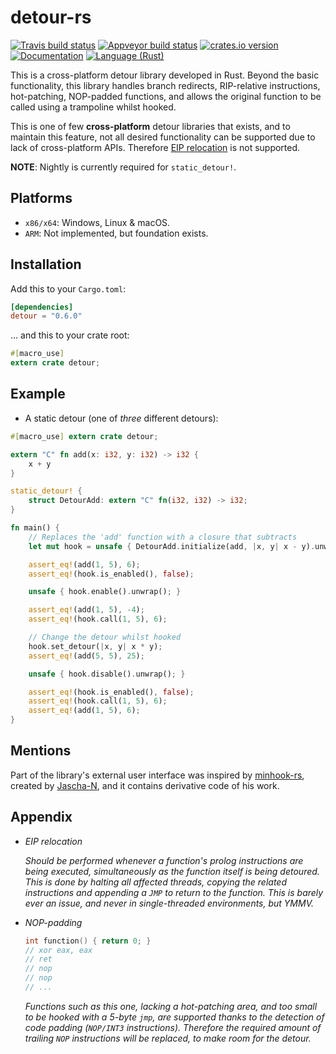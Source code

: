 detour-rs
=========
[![Travis build status][travis-shield]][travis]
[![Appveyor build status][appveyor-shield]][appveyor]
[![crates.io version][crate-shield]][crate]
[![Documentation][docs-shield]][docs]
[![Language (Rust)][rust-shield]][rust]

This is a cross-platform detour library developed in Rust. Beyond the basic
functionality, this library handles branch redirects, RIP-relative
instructions, hot-patching, NOP-padded functions, and allows the original
function to be called using a trampoline whilst hooked.

This is one of few **cross-platform** detour libraries that exists, and to
maintain this feature, not all desired functionality can be supported due to
lack of cross-platform APIs. Therefore [EIP relocation](#appendix) is not
supported.

**NOTE**: Nightly is currently required for `static_detour!`.

## Platforms

- `x86/x64`: Windows, Linux & macOS.
- `ARM`: Not implemented, but foundation exists.

## Installation

Add this to your `Cargo.toml`:

```toml
[dependencies]
detour = "0.6.0"
```

... and this to your crate root:

```rust
#[macro_use]
extern crate detour;
```

## Example

- A static detour (one of *three* different detours):

```rust
#[macro_use] extern crate detour;

extern "C" fn add(x: i32, y: i32) -> i32 {
    x + y
}

static_detour! {
    struct DetourAdd: extern "C" fn(i32, i32) -> i32;
}

fn main() {
    // Replaces the 'add' function with a closure that subtracts
    let mut hook = unsafe { DetourAdd.initialize(add, |x, y| x - y).unwrap() };

    assert_eq!(add(1, 5), 6);
    assert_eq!(hook.is_enabled(), false);

    unsafe { hook.enable().unwrap(); }

    assert_eq!(add(1, 5), -4);
    assert_eq!(hook.call(1, 5), 6);

    // Change the detour whilst hooked
    hook.set_detour(|x, y| x * y);
    assert_eq!(add(5, 5), 25);

    unsafe { hook.disable().unwrap(); }

    assert_eq!(hook.is_enabled(), false);
    assert_eq!(hook.call(1, 5), 6);
    assert_eq!(add(1, 5), 6);
}
```

## Mentions

Part of the library's external user interface was inspired by
[minhook-rs][minhook], created by [Jascha-N][minhook], and it contains
derivative code of his work.

## Appendix

- *EIP relocation*

  *Should be performed whenever a function's prolog instructions
  are being executed, simultaneously as the function itself is being
  detoured. This is done by halting all affected threads, copying the related
  instructions and appending a `JMP` to return to the function. This is
  barely ever an issue, and never in single-threaded environments, but YMMV.*

- *NOP-padding*
  ```c
  int function() { return 0; }
  // xor eax, eax
  // ret
  // nop
  // nop
  // ...
  ```
  *Functions such as this one, lacking a hot-patching area, and too small to
  be hooked with a 5-byte `jmp`, are supported thanks to the detection of
  code padding (`NOP/INT3` instructions). Therefore the required amount of
  trailing `NOP` instructions will be replaced, to make room for the detour.*

<!-- Links -->
[travis-shield]: https://img.shields.io/travis/darfink/detour-rs.svg?style=flat-square&label=travis
[travis]: https://travis-ci.org/darfink/detour-rs
[appveyor-shield]: https://img.shields.io/appveyor/ci/darfink/detour-rs/master.svg?style=flat-square&label=appveyor
[appveyor]: https://ci.appveyor.com/project/darfink/detour-rs
[crate-shield]: https://img.shields.io/crates/v/detour.svg?style=flat-square
[crate]: https://crates.io/crates/detour
[rust-shield]: https://img.shields.io/badge/powered%20by-rust-blue.svg?style=flat-square
[rust]: https://www.rust-lang.org
[docs-shield]: https://img.shields.io/badge/docs-crates-green.svg?style=flat-square
[docs]: https://docs.rs/detour/
[minhook-author]: https://github.com/Jascha-N
[minhook]: https://github.com/Jascha-N/minhook-rs/
